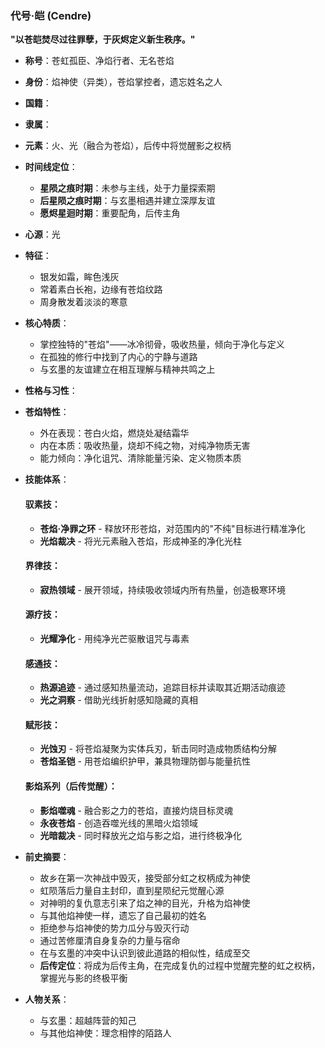 ### 代号·皑 (Cendre)

**"以苍皑焚尽过往罪孽，于灰烬定义新生秩序。"**

* **称号**：苍虹孤臣、净焰行者、无名苍焰
* **身份**：焰神使（异类），苍焰掌控者，遗忘姓名之人
* **国籍**：
* **隶属**：
* **元素**：火、光（融合为苍焰），后传中将觉醒影之权柄
* **时间线定位**：

  * **星陨之痕时期**：未参与主线，处于力量探索期
  * **后星陨之痕时期**：与玄墨相遇并建立深厚友谊
  * **愿烬星迴时期**：重要配角，后传主角

* **心源**：光
* **特征**：

  * 银发如霜，眸色浅灰
  * 常着素白长袍，边缘有苍焰纹路
  * 周身散发着淡淡的寒意

* **核心特质**：

  * 掌控独特的"苍焰"——冰冷彻骨，吸收热量，倾向于净化与定义
  * 在孤独的修行中找到了内心的宁静与道路
  * 与玄墨的友谊建立在相互理解与精神共鸣之上

* **性格与习性**：
* **苍焰特性**：

  * 外在表现：苍白火焰，燃烧处凝结霜华
  * 内在本质：吸收热量，烧却不纯之物，对纯净物质无害
  * 能力倾向：净化诅咒、清除能量污染、定义物质本质

* **技能体系**：

  #### 驭素技：

  * **苍焰·净罪之环** - 释放环形苍焰，对范围内的"不纯"目标进行精准净化
  * **光焰裁决** - 将光元素融入苍焰，形成神圣的净化光柱

  #### 界律技：

  * **寂热领域** - 展开领域，持续吸收领域内所有热量，创造极寒环境

  #### 源疗技：

  * **光耀净化** - 用纯净光芒驱散诅咒与毒素

  #### 感通技：

  * **热源追迹** - 通过感知热量流动，追踪目标并读取其近期活动痕迹
  * **光之洞察** - 借助光线折射感知隐藏的真相

  #### 赋形技：

  * **光蚀刃** - 将苍焰凝聚为实体兵刃，斩击同时造成物质结构分解
  * **苍焰圣铠** - 用苍焰编织护甲，兼具物理防御与能量抗性

  #### 影焰系列（后传觉醒）：

  * **影焰噬魂** - 融合影之力的苍焰，直接灼烧目标灵魂
  * **永夜苍焰** - 创造吞噬光线的黑暗火焰领域
  * **光暗裁决** - 同时释放光之焰与影之焰，进行终极净化

* **前史摘要**：

  * 故乡在第一次神战中毁灭，接受部分虹之权柄成为神使
  * 虹陨落后力量自主封印，直到星陨纪元觉醒心源
  * 对神明的复仇意志引来了焰之神的目光，升格为焰神使
  * 与其他焰神使一样，遗忘了自己最初的姓名
  * 拒绝参与焰神使的势力瓜分与毁灭行动
  * 通过苦修厘清自身复杂的力量与宿命
  * 在与玄墨的冲突中认识到彼此道路的相似性，结成至交
  * **后传定位**：将成为后传主角，在完成复仇的过程中觉醒完整的虹之权柄，掌握光与影的终极平衡

* **人物关系**：

  * 与玄墨：超越阵营的知己
  * 与其他焰神使：理念相悖的陌路人
